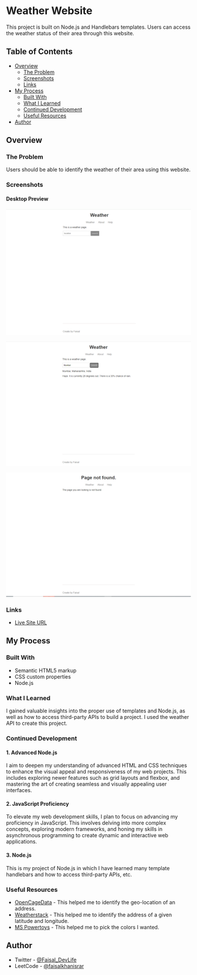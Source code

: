 # Weather Website

This project is built on Node.js and Handlebars templates. Users can access the weather status of their area through this website.

## Table of Contents

- [Overview](#overview)
  - [The Problem](#the-problem)
  - [Screenshots](#screenshots)
  - [Links](#links)
- [My Process](#my-process)
  - [Built With](#built-with)
  - [What I Learned](#what-i-learned)
  - [Continued Development](#continued-development)
  - [Useful Resources](#useful-resources)
- [Author](#author)

## Overview

### The Problem

Users should be able to identify the weather of their area using this website.

### Screenshots

#### Desktop Preview
![Desktop Preview](public/img/image.png)

![Active state](public/img/active.png)

![Not Found Page](public/img/not-found.png)

### Links

- [Live Site URL](https://faisal786111.github.io/FAQ/)

## My Process

### Built With

- Semantic HTML5 markup
- CSS custom properties
- Node.js

### What I Learned

I gained valuable insights into the proper use of templates and Node.js, as well as how to access third-party APIs to build a project. I used the weather API to create this project.

### Continued Development

#### 1. Advanced Node.js

I aim to deepen my understanding of advanced HTML and CSS techniques to enhance the visual appeal and responsiveness of my web projects. This includes exploring newer features such as grid layouts and flexbox, and mastering the art of creating seamless and visually appealing user interfaces.

#### 2. JavaScript Proficiency

To elevate my web development skills, I plan to focus on advancing my proficiency in JavaScript. This involves delving into more complex concepts, exploring modern frameworks, and honing my skills in asynchronous programming to create dynamic and interactive web applications.

#### 3. Node.js

This is my project of Node.js in which I have learned many template handlebars and how to access third-party APIs, etc.

### Useful Resources

- [OpenCageData](https://opencagedata.com/) - This helped me to identify the geo-location of an address.
- [Weatherstack](https://weatherstack.com/) - This helped me to identify the address of a given latitude and longitude.
- [MS Powertoys](https://learn.microsoft.com/en-us/windows/powertoys/) - This helped me to pick the colors I wanted.

## Author

- Twitter - [@Faisal_DevLife](https://twitter.com/Faisal_DevLife)
- LeetCode - [@faisalkhanisrar](https://leetcode.com/faisalkhanisrar/)
